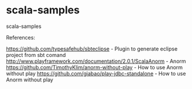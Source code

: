 scala-samples
=============

scala-samples

References:

https://github.com/typesafehub/sbteclipse - Plugin to generate eclipse project from sbt comand
http://www.playframework.com/documentation/2.0.1/ScalaAnorm - Anorm
https://github.com/TimothyKlim/anorm-without-play - How to use Anorm without play
https://github.com/giabao/play-jdbc-standalone - How to use Anorm without play